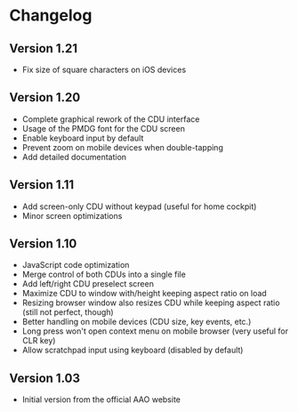 # Changelog

## Version 1.21

* Fix size of square characters on iOS devices

## Version 1.20

* Complete graphical rework of the CDU interface
* Usage of the PMDG font for the CDU screen
* Enable keyboard input by default
* Prevent zoom on mobile devices when double-tapping
* Add detailed documentation

## Version 1.11

* Add screen-only CDU without keypad (useful for home cockpit)
* Minor screen optimizations

## Version 1.10

* JavaScript code optimization
* Merge control of both CDUs into a single file
* Add left/right CDU preselect screen
* Maximize CDU to window with/height keeping aspect ratio on load
* Resizing browser window also resizes CDU while keeping aspect ratio (still not perfect, though)
* Better handling on mobile devices (CDU size, key events, etc.)
* Long press won't open context menu on mobile browser (very useful for CLR key)
* Allow scratchpad input using keyboard (disabled by default)

## Version 1.03

* Initial version from the official AAO website
